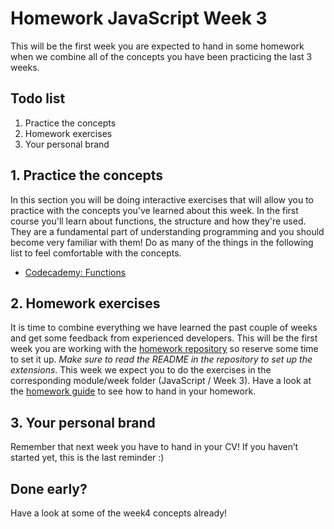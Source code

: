 # Homework JavaScript Week 3

This will be the first week you are expected to hand in some homework when we combine all of the concepts you have been practicing the last 3 weeks.

## **Todo list**

1. Practice the concepts
2. Homework exercises
3. Your personal brand

## **1. Practice the concepts**

In this section you will be doing interactive exercises that will allow you to practice with the concepts you've learned about this week. In the first course you'll learn about functions, the structure and how they're used. They are a fundamental part of understanding programming and you should become very familiar with them! Do as many of the things in the following list to feel comfortable with the concepts.

- [Codecademy: Functions ](https://www.codecademy.com/courses/introduction-to-javascript/lessons/functions)

## **2. Homework exercises**

It is time to combine everything we have learned the past couple of weeks and get some feedback from experienced developers. This will be the first week you are working with the [homework repository](https://github.com/Techrityorg/Homework/blob/main/README.md) so reserve some time to set it up. *Make sure to read the README in the repository to set up the extensions*. This week we expect you to do the exercises in the corresponding module/week folder (JavaScript / Week 3). Have a look at the [homework guide](https://github.com/Techrityorg/JavaScript/blob/main/hand-in-homework-guide.md) to see how to hand in your homework.

## **3. Your personal brand**

Remember that next week you have to hand in your CV! If you haven’t started yet, this is the last reminder :)

## Done early?

Have a look at some of the week4 concepts already!

